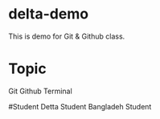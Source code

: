 # delta-demo
This is demo for Git &amp; Github class.

# Topic 
Git
Github
Terminal

#Student
Detta Student
Bangladeh Student
